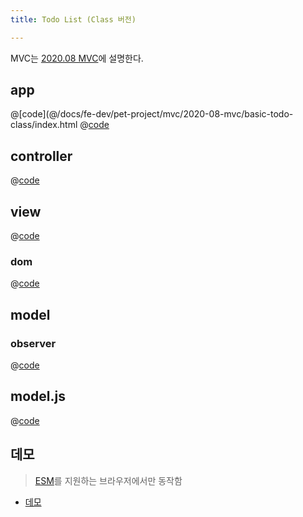 ```yaml
---
title: Todo List (Class 버전) 

---
```


MVC는 [2020.08 MVC](/src/mvc/2020-08-mvc/)에 설명한다.

## app
@[code](@/docs/fe-dev/pet-project/mvc/2020-08-mvc/basic-todo-class/index.html
@[code](@/docs/fe-dev/pet-project/mvc/2020-08-mvc/basic-todo-class/app.js)

## controller
@[code](@/docs/fe-dev/pet-project/mvc/2020-08-mvc/basic-todo-class/src/controller.js)

## view
@[code](@/docs/fe-dev/pet-project/mvc/2020-08-mvc/basic-todo-class/src/view.js)

### dom
@[code](@/docs/fe-dev/pet-project/mvc/2020-08-mvc/basic-todo-class/utils/dom.js)

## model
### observer
@[code](@/docs/fe-dev/pet-project/mvc/2020-08-mvc/basic-todo-class/utils/observer.js)

## model.js
@[code](@/docs/fe-dev/pet-project/mvc/2020-08-mvc/basic-todo-class/src/model.js)
 
## 데모
> [ESM](https://developer.mozilla.org/ko/docs/Web/JavaScript/Guide/Modules)를 지원하는 브라우저에서만 동작함

- [데모](https://the-next-web-research-lab.github.io/fe-dev/pet-project/mvc/2020-08-mvc/basic-todo-class/index.html)
